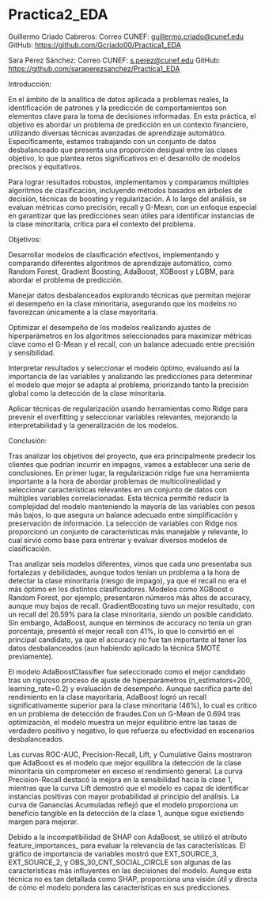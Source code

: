 # Practica2_EDA
Guillermo Criado Cabreros: Correo CUNEF: guillermo.criado@cunef.edu GitHub: https://github.com/Gcriado00/Practica1_EDA

Sara Pérez Sánchez: Correo CUNEF: s.perez@cunef.edu GitHub: https://github.com/saraperezsanchez/Practica1_EDA

Introducción:

En el ámbito de la analítica de datos aplicada a problemas reales, la identificación de patrones y la 
predicción de comportamientos son elementos clave para la toma de decisiones informadas. En esta práctica,
el objetivo es abordar un problema de predicción en un contexto financiero, utilizando diversas técnicas 
avanzadas de aprendizaje automático. Específicamente, estamos trabajando con un conjunto de datos desbalanceado 
que presenta una proporción desigual entre las clases objetivo, lo que plantea retos significativos en el
desarrollo de modelos precisos y equitativos.

Para lograr resultados robustos, implementamos y comparamos múltiples algoritmos de clasificación, 
incluyendo métodos basados en árboles de decisión, técnicas de boosting y regularización. A lo largo 
del análisis, se evaluan métricas como precisión, recall y G-Mean, con un enfoque especial en garantizar
que las predicciones sean útiles para identificar instancias de la clase minoritaria, crítica para el 
contexto del problema.

Objetivos:

Desarrollar modelos de clasificación efectivos, implementando y comparando diferentes algoritmos de 
aprendizaje automático, como Random Forest, Gradient Boosting, AdaBoost, XGBoost y LGBM, para abordar el 
problema de predicción.

Manejar datos desbalanceados explorando técnicas que permitan mejorar el desempeño en la clase minoritaria, 
asegurando que los modelos no favorezcan únicamente a la clase mayoritaria.

Optimizar el desempeño de los modelos realizando ajustes de hiperparámetros en los algoritmos seleccionados
para maximizar métricas clave como el G-Mean y el recall, con un balance adecuado entre precisión y sensibilidad.

Interpretar resultados y seleccionar el modelo óptimo, evaluando así la importancia de las variables y 
analizando las predicciones para determinar el modelo que mejor se adapta al problema, priorizando tanto
la precisión global como la detección de la clase minoritaria.

Aplicar técnicas de regularización usando herramientas como Ridge para prevenir el overfitting y seleccionar 
variables relevantes, mejorando la interpretabilidad y la generalización de los modelos.

Conclusión:

Tras analizar los objetivos del proyecto, que era principalmente predecir los clientes que podrían incurrir 
en impagos, vamos a establecer una serie de conclusiones. En primer lugar, la regularización ridge fue una
herramienta importante a la hora de abordar problemas de multicolinealidad y seleccionar características 
relevantes en un conjunto de datos con múltiples variables correlacionadas. Esta técnica permitió reducir 
la complejidad del modelo manteniendo la mayoría de las variables con pesos más bajos, lo que asegura un 
balance adecuado entre simplificación y preservación de información. La selección de variables con Ridge 
nos proporcionó un conjunto de características más manejable y relevante, lo cual sirvió como base para 
entrenar y evaluar diversos modelos de clasificación.

Tras analizar seis modelos diferentes, vimos que cada uno presentaba sus fortalezas y debilidades, aunque 
todos tenían un problema a la hora de detectar la clase minoritaria (riesgo de impago), ya que el recall 
no era el más óptimo en los distintos clasificadores. Modelos como XGBoost o Random Forest, por ejemplo, 
presentaron números más altos de accuracy, aunque muy bajos de recall. GradientBoosting tuvo un mejor 
resultado, con un recall del 26.59% para la clase minoritaria, siendo un posible candidato. Sin embargo, 
AdaBoost, aunque en términos de accuracy no tenía un gran porcentaje, presentó el mejor recall con 41%, 
lo que lo convirtió en el principal candidato, ya que el accuracy no fue tan importante al tener los datos 
desbalanceados (aun habiendo aplicado la técnica SMOTE previamente).

El modelo AdaBoostClassifier fue seleccionado como el mejor candidato tras un riguroso proceso de ajuste 
de hiperparámetros (n_estimators=200, learning_rate=0.2) y evaluación de desempeño. Aunque sacrifica parte 
del rendimiento en la clase mayoritaria, AdaBoost logró un recall significativamente superior para la clase 
minoritaria (46%), lo cual es crítico en un problema de detección de fraudes.Con un G-Mean de 0.694 tras 
optimización, el modelo muestra un mejor equilibrio entre las tasas de verdadero positivo y negativo, lo que 
refuerza su efectividad en escenarios desbalanceados.

Las curvas ROC-AUC, Precision-Recall, Lift, y Cumulative Gains mostraron que AdaBoost es el modelo que mejor 
equilibra la detección de la clase minoritaria sin comprometer en exceso el rendimiento general. La curva 
Precision-Recall destacó la mejora en la sensibilidad hacia la clase 1, mientras que la curva Lift demostró 
que el modelo es capaz de identificar instancias positivas con mayor probabilidad al principio del análisis. 
La curva de Ganancias Acumuladas reflejó que el modelo proporciona un beneficio tangible en la detección de 
la clase 1, aunque sigue existiendo margen para mejorar.

Debido a la incompatibilidad de SHAP con AdaBoost, se utilizó el atributo feature_importances_ para evaluar 
la relevancia de las características. El gráfico de importancia de variables mostró que EXT_SOURCE_3, 
EXT_SOURCE_2, y OBS_30_CNT_SOCIAL_CIRCLE son algunas de las características más influyentes en las decisiones 
del modelo. Aunque esta técnica no es tan detallada como SHAP, proporciona una visión útil y directa de cómo 
el modelo pondera las características en sus predicciones.